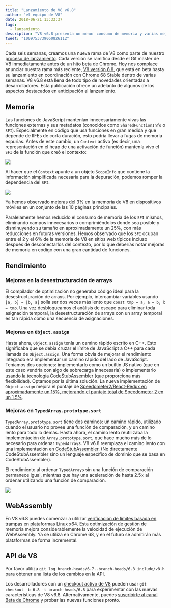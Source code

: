 ```yaml
---
title: "Lanzamiento de V8 v6.8"
author: "el equipo de V8"
date: 2018-06-21 13:33:37
tags:
  - lanzamiento
description: "V8 v6.8 presenta un menor consumo de memoria y varias mejoras de rendimiento."
tweet: "1009753739060826112"
---
```

Cada seis semanas, creamos una nueva rama de V8 como parte de nuestro [proceso de lanzamiento](/docs/release-process). Cada versión se ramifica desde el Git master de V8 inmediatamente antes de un hito beta de Chrome. Hoy nos complace anunciar nuestra rama más reciente, [V8 versión 6.8](https://chromium.googlesource.com/v8/v8.git/+log/branch-heads/6.8), que está en beta hasta su lanzamiento en coordinación con Chrome 68 Stable dentro de varias semanas. V8 v6.8 está llena de todo tipo de novedades orientadas a desarrolladores. Esta publicación ofrece un adelanto de algunos de los aspectos destacados en anticipación al lanzamiento.

<!--truncate-->
## Memoria

Las funciones de JavaScript mantenían innecesariamente vivas las funciones externas y sus metadatos (conocidos como `SharedFunctionInfo` o `SFI`). Especialmente en código que usa funciones en gran medida y que depende de IIFEs de corta duración, esto podría llevar a fugas de memoria espurias. Antes de este cambio, un `Context` activo (es decir, una representación en el heap de una activación de función) mantenía vivo el `SFI` de la función que creó el contexto:

![](/_img/v8-release-68/context-jsfunction-before.svg)

Al hacer que el `Context` apunte a un objeto `ScopeInfo` que contiene la información simplificada necesaria para la depuración, podemos romper la dependencia del `SFI`.

![](/_img/v8-release-68/context-jsfunction-after.svg)

Ya hemos observado mejoras del 3% en la memoria de V8 en dispositivos móviles en un conjunto de las 10 páginas principales.

Paralelamente hemos reducido el consumo de memoria de los `SFI` mismos, eliminando campos innecesarios o comprimiéndolos donde sea posible y disminuyendo su tamaño en aproximadamente un 25%, con más reducciones en futuras versiones. Hemos observado que los `SFI` ocupan entre el 2 y el 6% de la memoria de V8 en sitios web típicos incluso después de desconectarlos del contexto, por lo que deberías notar mejoras de memoria en código con una gran cantidad de funciones.

## Rendimiento

### Mejoras en la desestructuración de arrays

El compilador de optimización no generaba código ideal para la desestructuración de arrays. Por ejemplo, intercambiar variables usando `[a, b] = [b, a]` solía ser dos veces más lento que `const tmp = a; a = b; b = tmp`. Una vez desbloqueamos el análisis de escape para eliminar toda asignación temporal, la desestructuración de arrays con un array temporal es tan rápida como una secuencia de asignaciones.

### Mejoras en `Object.assign`

Hasta ahora, `Object.assign` tenía un camino rápido escrito en C++. Esto significaba que se debía cruzar el límite de JavaScript a C++ para cada llamada de `Object.assign`. Una forma obvia de mejorar el rendimiento integrado era implementar un camino rápido del lado de JavaScript. Teníamos dos opciones: implementarlo como un builtin JS nativo (que en este caso vendría con algo de sobrecarga innecesaria) o implementarlo [usando la tecnología CodeStubAssembler](/blog/csa) (que proporciona más flexibilidad). Optamos por la última solución. La nueva implementación de `Object.assign` mejora el puntaje de [Speedometer2/React-Redux en aproximadamente un 15%, mejorando el puntaje total de Speedometer 2 en un 1.5%](https://chromeperf.appspot.com/report?sid=d9ea9a2ae7cd141263fde07ea90da835cf28f5c87f17b53ba801d4ac30979558&start_rev=550155&end_rev=552590).

### Mejoras en `TypedArray.prototype.sort`

`TypedArray.prototype.sort` tiene dos caminos: un camino rápido, utilizado cuando el usuario no provee una función de comparación, y un camino lento para todo lo demás. Hasta ahora, el camino lento reutilizaba la implementación de `Array.prototype.sort`, que hace mucho más de lo necesario para ordenar `TypedArray`s. V8 v6.8 reemplaza el camino lento con una implementación en [CodeStubAssembler](/blog/csa). (No directamente CodeStubAssembler sino un lenguaje específico de dominio que se basa en CodeStubAssembler).

El rendimiento al ordenar `TypedArray`s sin una función de comparación permanece igual, mientras que hay una aceleración de hasta 2.5× al ordenar utilizando una función de comparación.

![](/_img/v8-release-68/typedarray-sort.svg)

## WebAssembly

En V8 v6.8 puedes comenzar a utilizar [verificación de límites basada en trampas](https://docs.google.com/document/d/17y4kxuHFrVxAiuCP_FFtFA2HP5sNPsCD10KEx17Hz6M/edit) en plataformas Linux x64. Esta optimización de gestión de memoria mejora considerablemente la velocidad de ejecución de WebAssembly. Ya se utiliza en Chrome 68, y en el futuro se admitirán más plataformas de forma incremental.

## API de V8

Por favor utiliza `git log branch-heads/6.7..branch-heads/6.8 include/v8.h` para obtener una lista de los cambios en la API.

Los desarrolladores con un [checkout activo de V8](/docs/source-code#using-git) pueden usar `git checkout -b 6.8 -t branch-heads/6.8` para experimentar con las nuevas características de V8 v6.8. Alternativamente, puedes [suscribirte al canal Beta de Chrome](https://www.google.com/chrome/browser/beta.html) y probar las nuevas funciones pronto.
